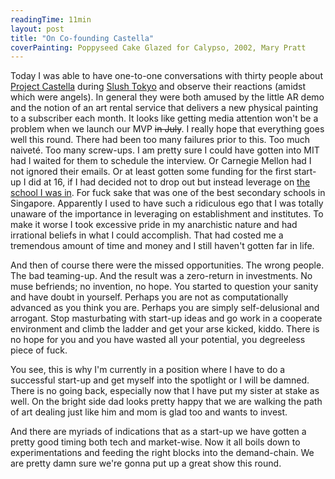 ```yaml
---
readingTime: 11min
layout: post
title: "On Co-founding Castella"
coverPainting: Poppyseed Cake Glazed for Calypso, 2002, Mary Pratt
---
```

Today I was able to have one-to-one conversations with thirty people about [Project Castella](https://castella.art) during [Slush Tokyo](https://www.instagram.com/p/Bg5SQ7BgiCK/) and observe their reactions (amidst which were angels). In general they were both amused by the little AR demo and the notion of an art rental service that delivers a new physical painting to a subscriber each month. It looks like getting media attention won't be a problem when we launch our MVP <strike>in July</strike>. I really hope that everything goes well this round. There had been too many failures prior to this. Too much naiveté. Too many screw-ups. I am pretty sure I could have gotten into MIT had I waited for them to schedule the interview. Or Carnegie Mellon had I not ignored their emails. Or at least gotten some funding for the first start-up I did at 16, if I had decided not to drop out but instead leverage on [the school I was in](https://en.wikipedia.org/wiki/Catholic_High_School,_Singapore). For fuck sake that was one of the best secondary schools in Singapore. Apparently I used to have such a ridiculous ego that I was totally unaware of the importance in leveraging on establishment and institutes. To make it worse I took excessive pride in my anarchistic nature and had irrational beliefs in what I could accomplish. That had costed me a tremendous amount of time and money and I still haven't gotten far in life.
<!--more-->

And then of course there were the missed opportunities. The wrong people. The bad teaming-up. And the result was a zero-return in investments. No muse befriends; no invention, no hope. You started to question your sanity and have doubt in yourself. Perhaps you are not as computationally advanced as you think you are. Perhaps you are simply self-delusional and arrogant. Stop masturbating with start-up ideas and go work in a cooperate environment and climb the ladder and get your arse kicked, kiddo. There is no hope for you and you have wasted all your potential, you degreeless piece of fuck.

You see, this is why I'm currently in a position where I have to do a successful start-up and get myself into the spotlight or I will be damned. There is no going back, especially now that I have put my sister at stake as well. On the bright side dad looks pretty happy that we are walking the path of art dealing just like him and mom is glad too and wants to invest.

And there are myriads of indications that as a start-up we have gotten a pretty good timing both tech and market-wise. Now it all boils down to experimentations and feeding the right blocks into the demand-chain. We are pretty damn sure we're gonna put up a great show this round.
